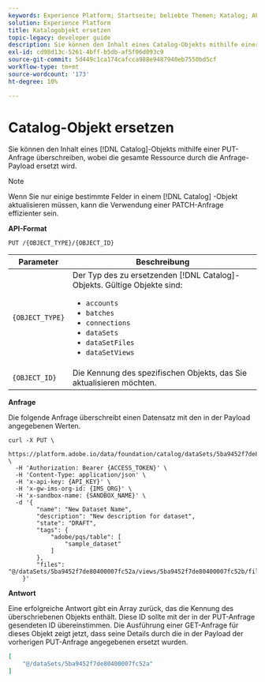```yaml
---
keywords: Experience Platform; Startseite; beliebte Themen; Katalog; API; Objekt ersetzen
solution: Experience Platform
title: Katalogobjekt ersetzen
topic-legacy: developer guide
description: Sie können den Inhalt eines Catalog-Objekts mithilfe einer PUT-Anfrage überschreiben, wobei die gesamte Ressource durch die Anfrage-Payload ersetzt wird.
exl-id: cd98d13c-5261-4bff-b5db-af5f06d093c9
source-git-commit: 5d449c1ca174cafcca988e9487940eb7550bd5cf
workflow-type: tm+mt
source-wordcount: '173'
ht-degree: 10%

---
```


# Catalog-Objekt ersetzen

Sie können den Inhalt eines [!DNL Catalog]-Objekts mithilfe einer PUT-Anfrage überschreiben, wobei die gesamte Ressource durch die Anfrage-Payload ersetzt wird.

>[!NOTE]
>
>Wenn Sie nur einige bestimmte Felder in einem [!DNL Catalog] -Objekt aktualisieren müssen, kann die Verwendung einer PATCH-Anfrage effizienter sein.

**API-Format**

```http
PUT /{OBJECT_TYPE}/{OBJECT_ID}
```

| Parameter | Beschreibung |
| --- | --- |
| `{OBJECT_TYPE}` | Der Typ des zu ersetzenden [!DNL Catalog]-Objekts. Gültige Objekte sind: <ul><li>`accounts`</li><li>`batches`</li><li>`connections`</li><li>`dataSets`</li><li>`dataSetFiles`</li><li>`dataSetViews`</li></ul> |
| `{OBJECT_ID}` | Die Kennung des spezifischen Objekts, das Sie aktualisieren möchten. |

**Anfrage**

Die folgende Anfrage überschreibt einen Datensatz mit den in der Payload angegebenen Werten.

```shell
curl -X PUT \
  https://platform.adobe.io/data/foundation/catalog/dataSets/5ba9452f7de80400007fc52a \
  -H 'Authorization: Bearer {ACCESS_TOKEN}' \
  -H 'Content-Type: application/json' \
  -H 'x-api-key: {API_KEY}' \
  -H 'x-gw-ims-org-id: {IMS_ORG}' \
  -H 'x-sandbox-name: {SANDBOX_NAME}' \
  -d '{
        "name": "New Dataset Name",
        "description": "New description for dataset",
        "state": "DRAFT",
        "tags": {
            "adobe/pqs/table": [
                "sample_dataset"
            ]
        },
        "files": "@/dataSets/5ba9452f7de80400007fc52a/views/5ba9452f7de80400007fc52b/files"
    }'
```

**Antwort**

Eine erfolgreiche Antwort gibt ein Array zurück, das die Kennung des überschriebenen Objekts enthält. Diese ID sollte mit der in der PUT-Anfrage gesendeten ID übereinstimmen. Die Ausführung einer GET-Anfrage für dieses Objekt zeigt jetzt, dass seine Details durch die in der Payload der vorherigen PUT-Anfrage angegebenen ersetzt wurden.

```json
[
    "@/dataSets/5ba9452f7de80400007fc52a"
]
```
